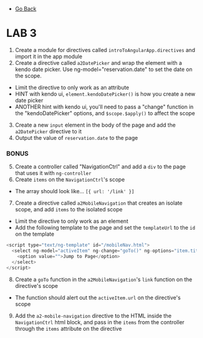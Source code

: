* [Go Back](../index.html)

# LAB 3

1. Create a module for directives called `introToAngularApp.directives` and import it in the app module
2. Create a directive called `a2DatePicker` and wrap the element with a kendo date picker. Use ng-model="reservation.date" to set the date on the scope.
  * Limit the directive to only work as an attribute
  * HINT with kendo ui, `element.kendoDatePicker()` is how you create a new date picker
  * ANOTHER hint with kendo ui, you'll need to pass a "change" function in the "kendoDatePicker" options, and `$scope.$apply()` to affect the scope
3. Create a new `input` element in the body of the page and add the `a2DatePicker` directive to it
4. Output the value of `reservation.date` to the page

### BONUS

5. Create a controller called "NavigationCtrl" and add a `div` to the page that uses it with `ng-controller`
6. Create `items` on the `NavigationCtrl`'s scope
  * The array should look like... `[{ url: '/link' }]`
7. Create a directive called `a2MobileNavigation` that creates an isolate scope, and add `items` to the isolated scope
  * Limit the directive to only work as an element
  * Add the following template to the page and set the `templateUrl` to the `id` on the template

```js  
<script type="text/ng-template" id="/mobileNav.html">
  <select ng-model="activeItem" ng-change="goTo()" ng-options="item.title for item in items">
    <option value="">Jump to Page</option>
  </select>
</script>
```
8. Create a `goTo` function in the `a2MobileNavigation`'s `link` function on the directive's scope
  * The function should alert out the `activeItem.url` on the directive's scope
9. Add the `a2-mobile-navigation` directive to the HTML inside the `NavigationCtrl` html block, and pass in the `items` from the controller through the `items` attribute on the directive

